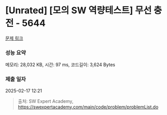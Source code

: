 # [Unrated] [모의 SW 역량테스트] 무선 충전 - 5644 

[문제 링크](https://swexpertacademy.com/main/code/problem/problemDetail.do?contestProbId=AWXRDL1aeugDFAUo) 

### 성능 요약

메모리: 28,032 KB, 시간: 97 ms, 코드길이: 3,624 Bytes

### 제출 일자

2025-02-17 12:21



> 출처: SW Expert Academy, https://swexpertacademy.com/main/code/problem/problemList.do